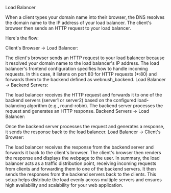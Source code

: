 Load Balancer

When a client types your domain name into their browser, the DNS resolves the domain name to the IP address of your load balancer. The client's browser then sends an HTTP request to your load balancer.

Here's the flow:

Client's Browser → Load Balancer:

The client's browser sends an HTTP request to your load balancer because it resolved your domain name to the load balancer's IP address.
The load balancer's frontend configuration specifies how to handle incoming requests. In this case, it listens on port 80 for HTTP requests (*:80) and forwards them to the backend defined as webnush_backend.
Load Balancer → Backend Servers:

The load balancer receives the HTTP request and forwards it to one of the backend servers (server1 or server2) based on the configured load-balancing algorithm (e.g., round-robin).
The backend server processes the request and generates an HTTP response.
Backend Servers → Load Balancer:

Once the backend server processes the request and generates a response, it sends the response back to the load balancer.
Load Balancer → Client's Browser:

The load balancer receives the response from the backend server and forwards it back to the client's browser.
The client's browser then renders the response and displays the webpage to the user.
In summary, the load balancer acts as a traffic distribution point, receiving incoming requests from clients and forwarding them to one of the backend servers. It then sends the responses from the backend servers back to the clients. This setup helps distribute the load evenly across multiple servers and ensures high availability and scalability for your web application.
